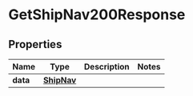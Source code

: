 

# GetShipNav200Response



## Properties

| Name | Type | Description | Notes |
|------------ | ------------- | ------------- | -------------|
|**data** | [**ShipNav**](ShipNav.md) |  |  |



